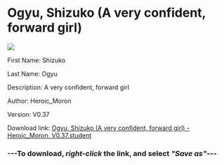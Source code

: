 # Ogyu, Shizuko (A very confident, forward girl)

<img src = "https://raw.githubusercontent.com/Arbiter1223/Daigaku-Gurashi-Custom-Students/master/Students/Files/Ogyu%2C%20Shizuko%20(A%20very%20confident%2C%20forward%20girl).png">

First Name: Shizuko

Last Name: Ogyu

Description: A very confident, forward girl

Author: Heroic_Moron

Version: V0.37

Download link: <a href="https://raw.githubusercontent.com/Arbiter1223/Daigaku-Gurashi-Custom-Students/master/Students/Files/Ogyu%2C%20Shizuko%20(A%20very%20confident%2C%20forward%20girl)%20-%20Heroic_Moron%2C%20V0.37.student">Ogyu, Shizuko (A very confident, forward girl) - Heroic_Moron, V0.37.student</a>

### ---**To download, _right-click_ the link, and select _"Save as"_**---

